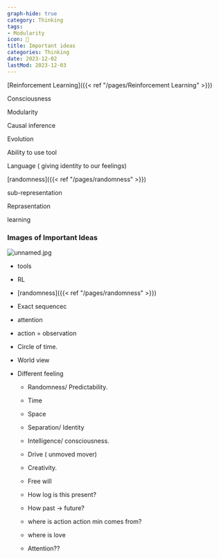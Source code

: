 ```yaml
---
graph-hide: true
category: Thinking
tags:
- Modularity
icon: 📌
title: Important ideas
categories: Thinking
date: 2023-12-02
lastMod: 2023-12-03
---
```

[Reinforcement Learning]({{< ref "/pages/Reinforcement Learning" >}})

Consciousness

Modularity

Causal inference

Evolution

Ability to use tool

Language ( giving identity to our feelings)

[randomness]({{< ref "/pages/randomness" >}})

sub-representation

Reprasentation

learning

### Images of Important Ideas

![unnamed.jpg](/assets/unnamed_1695518758533_0.jpg)

  + tools

  + RL

  + [randomness]({{< ref "/pages/randomness" >}})

  + Exact sequencec

  + attention

  + action = observation

  + Circle of time.

  + World view

  + Different feeling

    + Randomness/ Predictability.

    + Time

    + Space

    + Separation/ Identity

    + Intelligence/ consciousness.

    + Drive ( unmoved mover)

    + Creativity.

    + Free will

    + How log is this present?

    + How past -> future?

    + where is action action min comes from?

    + where is love

    + Attention??



